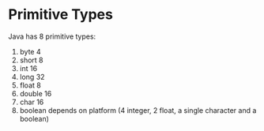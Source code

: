 # Primitive Types
Java has 8 primitive types:
1. byte 4
2. short 8
3. int 16
4. long 32
5. float 8
6. double 16
7. char 16
8. boolean depends on platform
   (4 integer, 2 float, a single character and a boolean)
 